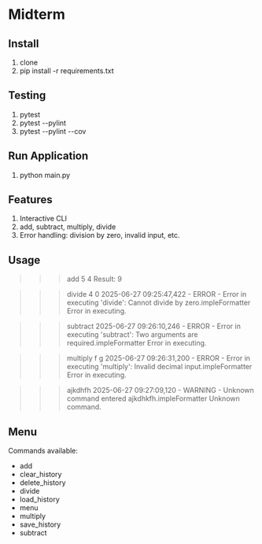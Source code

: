 # Midterm

## Install

1. clone
2. pip install -r requirements.txt


## Testing 

1. pytest
2. pytest --pylint
3. pytest --pylint --cov

## Run Application

1. python main.py


## Features

1. Interactive CLI
2. add, subtract, multiply, divide
3. Error handling: division by zero, invalid input, etc.

## Usage

>>> add 5 4
Result: 9

>>> divide 4 0
2025-06-27 09:25:47,422 - ERROR - Error in executing 'divide': Cannot divide by zero.impleFormatter
Error in executing.

>>> subtract
2025-06-27 09:26:10,246 - ERROR - Error in executing 'subtract': Two arguments are required.impleFormatter
Error in executing.

>>> multiply f g
2025-06-27 09:26:31,200 - ERROR - Error in executing 'multiply': Invalid decimal input.impleFormatter
Error in executing.

>>> ajkdhfh
2025-06-27 09:27:09,120 - WARNING - Unknown command entered ajkdhkfh.impleFormatter
Unknown command.

## Menu
Commands available:
- add
- clear_history
- delete_history
- divide
- load_history
- menu
- multiply
- save_history
- subtract